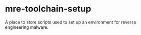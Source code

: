 # mre-toolchain-setup
A place to store scripts used to set up an environment for reverse engineering malware.
